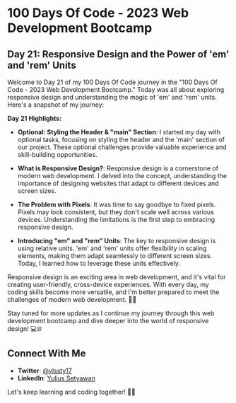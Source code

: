 # 100 Days Of Code - 2023 Web Development Bootcamp

## Day 21: Responsive Design and the Power of 'em' and 'rem' Units

Welcome to Day 21 of my 100 Days Of Code journey in the "100 Days Of Code - 2023 Web Development Bootcamp." Today was all about exploring responsive design and understanding the magic of 'em' and 'rem' units. Here's a snapshot of my journey:

**Day 21 Highlights:**

- **Optional: Styling the Header & "main" Section**: I started my day with optional tasks, focusing on styling the header and the 'main' section of our project. These optional challenges provide valuable experience and skill-building opportunities.

- **What is Responsive Design?**: Responsive design is a cornerstone of modern web development. I delved into the concept, understanding the importance of designing websites that adapt to different devices and screen sizes.

- **The Problem with Pixels**: It was time to say goodbye to fixed pixels. Pixels may look consistent, but they don't scale well across various devices. Understanding the limitations is the first step to embracing responsive design.

- **Introducing "em" and "rem" Units**: The key to responsive design is using relative units. 'em' and 'rem' units offer flexibility in scaling elements, making them adapt seamlessly to different screen sizes. Today, I learned how to leverage these units effectively.

Responsive design is an exciting area in web development, and it's vital for creating user-friendly, cross-device experiences. With every day, my coding skills become more versatile, and I'm better prepared to meet the challenges of modern web development. 🚀📱

Stay tuned for more updates as I continue my journey through this web development bootcamp and dive deeper into the world of responsive design! 💻🌐

## Connect With Me

- **Twitter**: [@ylssty17](https://twitter.com/ylssty17)
- **LinkedIn**: [Yulius Setyawan](https://linkedin.com/in/yulius17)

Let's keep learning and coding together! 🌟💡
